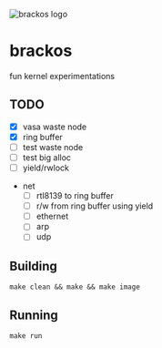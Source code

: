 ![brackos logo](https://github.com/block8437/brackos/blob/master/res/logo.png)

# brackos
fun kernel experimentations

## TODO

- [x] vasa waste node
- [x] ring buffer
- [ ] test waste node
- [ ] test big alloc
- [ ] yield/rwlock
-  net
	- [ ] rtl8139 to ring buffer
	- [ ] r/w from ring buffer using yield
	- [ ] ethernet 
	- [ ] arp
	- [ ] udp

## Building

    make clean && make && make image

## Running

    make run
